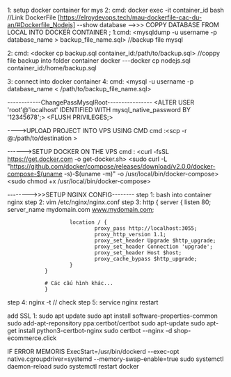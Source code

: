 1: setup docker container for mys
2: cmd: docker exec -it container_id bash
//Link DockerFile
[https://elroydevops.tech/mau-dockerfile-cac-du-an/#Dockerfile_Nodejs]
--show database 
-->>> COPPY DATABASE FROM LOCAL INTO DOCKER CONTAINER ;
1:cmd:  <mysqldump -u username -p database_name > backup_file_name.sql> //backup file mysql

2: cmd: <docker cp backup.sql container_id:/path/to/backup.sql>  //coppy file backup into folder container docker
        ---docker cp nodejs.sql container_id:/home/backup.sql

3: connect into docker container 
4: cmd: <mysql -u username -p database_name < /path/to/backup_file_name.sql>


------------ChangePassMysqlRoot----------------
<ALTER USER 'root'@'localhost' IDENTIFIED WITH mysql_native_password BY '12345678';>
<FLUSH PRIVILEGES;>


---->UPLOAD PROJECT INTO VPS USING CMD
cmd :<scp -r <your-project-directory> <user>@<host>:/path/to/destination >

------>SETUP DOCKER ON THE VPS 
cmd :   <curl -fsSL https://get.docker.com -o get-docker.sh>
        <sudo sh get-docker.sh>
        <sudo curl -L "https://github.com/docker/compose/releases/download/v2.0.0/docker-compose-$(uname -s)-$(uname -m)" -o /usr/local/bin/docker-compose>
        <sudo chmod +x /usr/local/bin/docker-compose>


-------->>>SETUP NGINX CONFIG--------
step 1: bash into container nginx 
step 2: vim /etc/nginx/nginx.conf
step 3: http {
                server {
                        listen 80;
                        server_name mydomain.com www.mydomain.com;

                        location / {
                                proxy_pass http://localhost:3055;
                                proxy_http_version 1.1;
                                proxy_set_header Upgrade $http_upgrade;
                                proxy_set_header Connection 'upgrade';
                                proxy_set_header Host $host;
                                proxy_cache_bypass $http_upgrade;
                        }
                }

                # Các cấu hình khác...
                }
step 4: nginx -t // check 
step 5: service nginx restart 

add SSL 
1:
sudo apt update
sudo apt install software-properties-common
sudo add-apt-reponsitory ppa:certbot/certbot
sudo apt-update
sudo apt-get install python3-certbot-nginx
sudo certbot --nginx -d shop-ecommerce.click


IF ERROR MEMORIS 
ExecStart=/usr/bin/dockerd --exec-opt native.cgroupdriver=systemd --memory-swap-enable=true
sudo systemctl daemon-reload
sudo systemctl restart docker